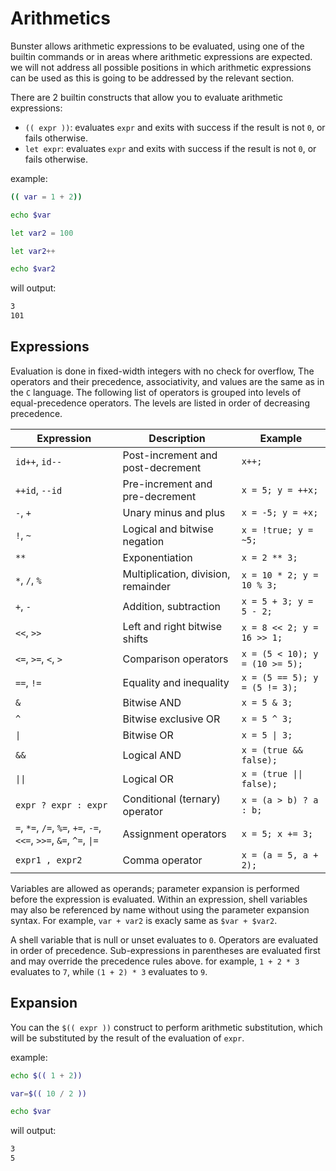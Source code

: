 # Arithmetics

Bunster allows arithmetic expressions to be evaluated, using one of the builtin commands or in areas where arithmetic expressions are expected. we will not address
all possible positions in which arithmetic expressions can be used as this is going to be addressed by the relevant section.

There are 2 builtin constructs that allow you to evaluate arithmetic expressions:

- `(( expr ))`: evaluates `expr` and exits with success if the result is not `0`, or fails otherwise.
- `let expr`: evaluates `expr` and exits with success if the result is not `0`, or fails otherwise.

example:

```sh
(( var = 1 + 2))

echo $var

let var2 = 100

let var2++

echo $var2

```

will output:

```txt
3
101
```

## Expressions

Evaluation is done in fixed-width integers with no check for overflow, The operators and their precedence, associativity, and values are the same as in the `C` language. The following list of operators is grouped into levels of equal-precedence operators. The levels are listed in order of decreasing precedence.

| Expression                                                         | Description                         | Example                        |
| ------------------------------------------------------------------ | ----------------------------------- | ------------------------------ |
| `id++`, `id--`                                                     | Post-increment and post-decrement   | `x++;`                         |
| `++id`, `--id`                                                     | Pre-increment and pre-decrement     | `x = 5; y = ++x;`              |
| `-`, `+`                                                           | Unary minus and plus                | `x = -5; y = +x;`              |
| `!`, `~`                                                           | Logical and bitwise negation        | `x = !true; y = ~5;`           |
| `**`                                                               | Exponentiation                      | `x = 2 ** 3;`                  |
| `*`, `/`, `%`                                                      | Multiplication, division, remainder | `x = 10 * 2; y = 10 % 3;`      |
| `+`, `-`                                                           | Addition, subtraction               | `x = 5 + 3; y = 5 - 2;`        |
| `<<`, `>>`                                                         | Left and right bitwise shifts       | `x = 8 << 2; y = 16 >> 1;`     |
| `<=`, `>=`, `<`, `>`                                               | Comparison operators                | `x = (5 < 10); y = (10 >= 5);` |
| `==`, `!=`                                                         | Equality and inequality             | `x = (5 == 5); y = (5 != 3);`  |
| `&`                                                                | Bitwise AND                         | `x = 5 & 3;`                   |
| `^`                                                                | Bitwise exclusive OR                | `x = 5 ^ 3;`                   |
| `\|`                                                               | Bitwise OR                          | `x = 5 \| 3;`                  |
| `&&`                                                               | Logical AND                         | `x = (true && false);`         |
| `\|\|`                                                             | Logical OR                          | `x = (true \|\| false);`       |
| `expr ? expr : expr`                                               | Conditional (ternary) operator      | `x = (a > b) ? a : b;`         |
| `=`, `*=`, `/=`, `%=`, `+=`, `-=`, `<<=`, `>>=`, `&=`, `^=`, `\|=` | Assignment operators                | `x = 5; x += 3;`               |
| `expr1 , expr2`                                                    | Comma operator                      | `x = (a = 5, a + 2);`          |

Variables are allowed as operands; parameter expansion is performed before the expression is evaluated. Within an expression, shell variables may also be referenced by name without using the parameter expansion syntax. For example, `var + var2` is exacly same as `$var + $var2`.

A shell variable that is null or unset evaluates to `0`. Operators are evaluated in order of precedence. Sub-expressions in parentheses are evaluated first and may override the precedence rules above. for example, `1 + 2 * 3` evaluates to `7`, while `(1 + 2) * 3` evaluates to `9`.

## Expansion

You can the `$(( expr ))` construct to perform arithmetic substitution, which will be substituted by the result of the evaluation of `expr`.

example:

```sh
echo $(( 1 + 2))

var=$(( 10 / 2 ))

echo $var
```

will output:

```txt
3
5
```
